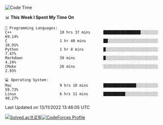 
<!--START_SECTION:waka-->
![Code Time](http://img.shields.io/badge/Code%20Time-2%2C100%20hrs%2033%20mins-blue)

📊 **This Week I Spent My Time On** 

```text
💬 Programming Languages: 
C++                      10 hrs 37 mins      █████████████████░░░░░░░░   69.14% 
C                        1 hr 40 mins        ██░░░░░░░░░░░░░░░░░░░░░░░   10.91% 
Python                   1 hr 8 mins         █░░░░░░░░░░░░░░░░░░░░░░░░   7.47% 
Markdown                 39 mins             █░░░░░░░░░░░░░░░░░░░░░░░░   4.24% 
CMake                    26 mins             ░░░░░░░░░░░░░░░░░░░░░░░░░   2.93%

💻 Operating System: 
Mac                      9 hrs 10 mins       ███████████████░░░░░░░░░░   59.73% 
Linux                    6 hrs 11 mins       ██████████░░░░░░░░░░░░░░░   40.27%

```


 Last Updated on 13/11/2022 13:46:05 UTC
<!--END_SECTION:waka-->
[![Solved.ac프로필](http://mazassumnida.wtf/api/generate_badge?boj=hckim96)](https://solved.ac/hckim96)[![CodeForces Profile](https://cf.leed.at?id=hckim96)](https://codeforces.com/profile/hckim96)
